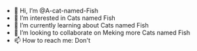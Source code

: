 - 👋 Hi, I’m @A-cat-named-Fish
- 👀 I’m interested in Cats named Fish
- 🌱 I’m currently learning about Cats named Fish
- 💞️ I’m looking to collaborate on Meking more Cats named Fish
- 📫 How to reach me: Don't
